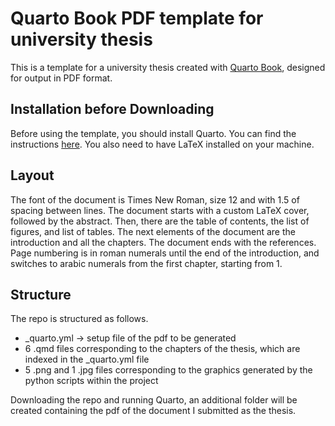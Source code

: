 # Quarto Book PDF template for university thesis

This is a template for a university thesis created with [Quarto Book](https://quarto.org/docs/books/), designed for output in PDF format.

## Installation before Downloading

Before using the template, you should install Quarto. You can find the instructions [here](https://docs.posit.co/resources/install-quarto/).
You also need to have LaTeX installed on your machine.

## Layout

The font of the document is Times New Roman, size 12 and with 1.5 of spacing between lines.
The document starts with a custom LaTeX cover, followed by the abstract. Then, there are the table of contents, the list of figures, and list of tables. The next elements of the document are the introduction and all the chapters. The document ends with the references. Page numbering is in roman numerals until the end of the introduction, and switches to arabic numerals from the first chapter, starting from 1.

## Structure

The repo is structured as follows.
- _quarto.yml -> setup file of the pdf to be generated
- 6 .qmd files corresponding to the chapters of the thesis, which are indexed in the _quarto.yml file
- 5 .png and 1 .jpg files corresponding to the graphics generated by the python scripts within the project

Downloading the repo and running Quarto, an additional folder will be created containing the pdf of the document I submitted as the thesis.
